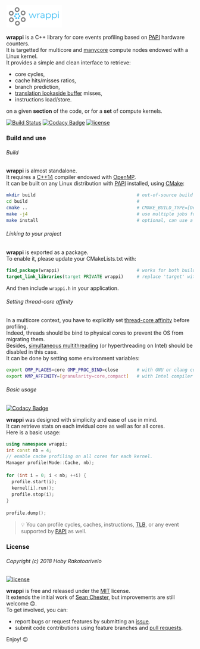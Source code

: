 
<img src="docs/figures/logo.png" alt="logo" width="150">

**wrappi** is a C++ library for core events profiling based on [PAPI](http://icl.utk.edu/papi/) hardware counters.  
It is targetted for multicore and [manycore](https://en.wikipedia.org/wiki/Manycore_processor) compute nodes endowed with a Linux kernel.  
It provides a simple and clean interface to retrieve:

* core cycles,
* cache hits/misses ratios,
* branch prediction,
* [translation lookaside buffer](https://en.wikipedia.org/wiki/Translation_lookaside_buffer) misses,
* instructions load/store.

on a given **section** of the code, or for a **set** of compute kernels.  

[![Build Status](https://travis-ci.com/hobywan/wrappi.svg?branch=master)](https://travis-ci.com/hobywan/wrappi)
[![Codacy Badge](https://api.codacy.com/project/badge/Grade/97ca452a233a4ca8b0b6ba82f56fd040)](https://www.codacy.com?utm_source=github.com&amp;utm_medium=referral&amp;utm_content=hobywan/wrappi&amp;utm_campaign=Badge_Grade)
[![license](https://img.shields.io/badge/license-MIT-green.svg)](https://opensource.org/licenses/MIT)

### Build and use
###### Build

**wrappi** is almost standalone.  
It requires a [C++14](https://isocpp.org/wiki/faq/cpp14-language) compiler endowed with [OpenMP](https://www.openmp.org).  
It can be built on any Linux distribution with [PAPI](http://icl.utk.edu/papi/) installed, using [CMake](https://cmake.org):  

``` bash
mkdir build                                      # out-of-source build recommended
cd build                                         #
cmake ..                                         # CMAKE_BUILD_TYPE=[Debug|Release]
make -j4                                         # use multiple jobs for compilation
make install                                     # optional, can use a prefix
```

###### Linking to your project
**wrappi** is exported as a package.  
To enable it, please update your CMakeLists.txt with:

``` cmake
find_package(wrappi)                             # works for both build/install trees
target_link_libraries(target PRIVATE wrappi)     # replace 'target' with your library/binary
```
And then include `wrappi.h` in your application.  

###### Setting thread-core affinity

In a multicore context, you have to explicitly set [thread-core affinity](https://eli.thegreenplace.net/2016/c11-threads-affinity-and-hyperthreading/) before profiling.  
Indeed, threads should be bind to physical cores to prevent the OS from migrating them.  
Besides, [simultaneous multithreading](https://en.wikipedia.org/wiki/Simultaneous_multithreading) (or hyperthreading on Intel) should be disabled in this case.  
It can be done by setting some environment variables:

```bash
export OMP_PLACES=core OMP_PROC_BIND=close       # with GNU or clang compiler
export KMP_AFFINITY=[granularity=core,compact]   # with Intel compiler  
```

###### Basic usage

[![Codacy Badge](https://api.codacy.com/project/badge/Grade/97ca452a233a4ca8b0b6ba82f56fd040)](https://www.codacy.com?utm_source=github.com&amp;utm_medium=referral&amp;utm_content=hobywan/wrappi&amp;utm_campaign=Badge_Grade)

**wrappi** was designed with simplicity and ease of use in mind.  
It can retrieve stats on each invidual core as well as for all cores.  
Here is a basic usage:

``` c++
using namespace wrappi;
int const nb = 4;
// enable cache profiling on all cores for each kernel.
Manager profile(Mode::Cache, nb);   

for (int i = 0; i < nb; ++i) {                       
  profile.start(i);                               
  kernel[i].run();                                
  profile.stop(i);                               
}

profile.dump();
```
>💡 You can profile cycles, caches, instructions, [TLB](https://en.wikipedia.org/wiki/Translation_lookaside_buffer), or any event supported by [PAPI](http://icl.utk.edu/papi/) as well.

### License
###### Copyright (c) 2018 Hoby Rakotoarivelo

[![license](https://img.shields.io/badge/license-MIT-green.svg)](https://opensource.org/licenses/MIT)

**wrappi** is free and released under the [MIT](https://opensource.org/licenses/MIT) license.  
It extends the initial work of [Sean Chester](https://github.com/sean-chester/papi-wrapper), but improvements are still welcome 😊.  
To get involved, you can:

-    report bugs or request features by submitting an [issue](https://github.com/hobywan/trinity/issues).
-    submit code contributions using feature branches and [pull requests](https://github.com/hobywan/trinity/pulls).

Enjoy! 😉
